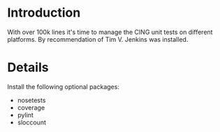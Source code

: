 # Introduction #

With over 100k lines it's time to manage the CING unit tests on different platforms. By recommendation of Tim V. Jenkins was installed.

# Details #

Install the following optional packages:
  * nosetests
  * coverage
  * pylint
  * sloccount